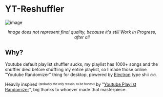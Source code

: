 
# YT-Reshuffler
![image](https://github.com/user-attachments/assets/aebe4bee-3d95-421c-8df8-e342ef65b63d)
<p align=center> <i>Image does not represent final quality, because it's still Work In Progress, after all </i></p>

## Why?
Youtube default playlist shuffler sucks, my playlist has 1000+ songs and the shuffler died before shuffling my entire playlist, so I made those online "Youtube Randomizer" thing for desktop, powered by [Electron](https://www.electronjs.org/) type shii 🔥🔥.

Heavily inspired <sup><sub>(probably the only reason, to be honest)</sub></sup> by "[Youtube Playlist Randomizer](https://youtube-playlist-randomizer.bitbucket.io/)", big thanks to whoever made that masterpiece.
